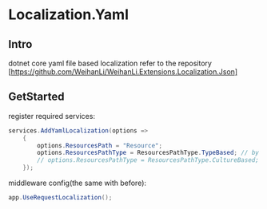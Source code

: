 # Localization.Yaml

## Intro
dotnet core yaml file based localization refer to the repository [https://github.com/WeihanLi/WeihanLi.Extensions.Localization.Json]
## GetStarted

register required services:

``` csharp
services.AddYamlLocalization(options =>
    {
        options.ResourcesPath = "Resource";
        options.ResourcesPathType = ResourcesPathType.TypeBased; // by default, looking for resourceFile like Microsoft do
        // options.ResourcesPathType = ResourcesPathType.CultureBased; // looking for resource file in culture sub dir see details follows
    });
```

middleware config(the same with before):

``` csharp
app.UseRequestLocalization();
```
